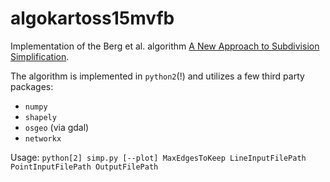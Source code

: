 # algokartoss15mvfb
Implementation of the Berg et al. algorithm [A New Approach to Subdivision Simplification](http://dspace.library.uu.nl/handle/1874/17364). 

The algorithm is implemented in `python2`(!) and utilizes a few third party packages:

* `numpy`
* `shapely`
* `osgeo` (via gdal)
* `networkx`

Usage:
`python[2] simp.py [--plot] MaxEdgesToKeep LineInputFilePath PointInputFilePath OutputFilePath` 
